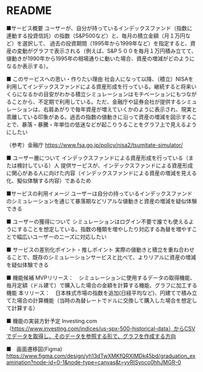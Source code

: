 # README

■サービス概要
ユーザーが、自分が持っているインデックスファンド（指数に連動する投資信託）の指数（S&P500など）と、毎月の積立金額（月１万円など）を選択して、
過去の投資期間（1995年から1999年など）を指定すると、資産の変動がグラフで表示される（例えば、S&P５００を毎月１万円積み立てて、
値動きが1990年から1995年の相場通りに動いた場合、資産の増減がどのようになるか表示する）。

■ このサービスへの思い・作りたい理由
社会人になって以降、（積立）NISAを利用してインデックスファンドによる資産形成を行っている。継続すると将来いくらになるかの目安がわかる積立シミュレーションはモチベーションにもつながることから、不定期で利用している。ただ、金融庁や証券会社が提供するシミュレーションは、右肩あがりで毎年資産が増えていくかのように表示され、現実と乖離している印象がある。過去の指数の値動きに沿って資産の増減を図示することで、暴落・暴騰・年単位の低迷などが起こりうることをグラフ上で見えるようにしたい

（参考）金融庁
https://www.fsa.go.jp/policy/nisa2/tsumitate-simulator/

■ ユーザー層について
インデックスファンドによる資産形成を行っている（または検討している）人
提供サービスが、インデックスファンドによる資産形成に関心がある人に向けた内容（インデックスファンドによる資産の増減を見える化、擬似体験する内容）であるため

■サービスの利用イメージ
ユーザーは自分の持っているインデックスファンドのシミュレーションを通じて暴落期などリアルな値動きと資産の増減を疑似体験できる

■ ユーザーの獲得について
シミュレーションはログイン不要で誰でも使えるようにすることを想定している。指数の種類を増やしたり対応する為替を増やすことで幅広いユーザーのニーズに対応したい

■ サービスの差別化ポイント・推しポイント
実際の値動きと積立を重ね合わせることで、既存のシミュレーションサービスと比べて、よりリアルに資産の増減を疑似体験できる

■ 機能候補
MVPリリース：　シミュレーションに使用するデータの取得機能、毎月定額（ドル建て）で購入した場合の金額を計算する機能、グラフに加工する機能
本リリース：　日本株式市場の指数を追加(日経平均など)、円建てで積み立てた場合の計算機能（当時の為替レートでドルに交換して購入した場合を想定して計算する）

■ 機能の実装方針予定
Investing.com（https://www.investing.com/indices/us-spx-500-historical-data）からCSVでデータを取得し、そのデータを参照する形で、グラフを作成する方向

■　画面遷移図(Figma)
https://www.figma.com/design/yh13dTwXMKfQRXlMDk45bd/graduation_examination?node-id=0-1&node-type=canvas&t=yvRISyoco0hhJMGR-0